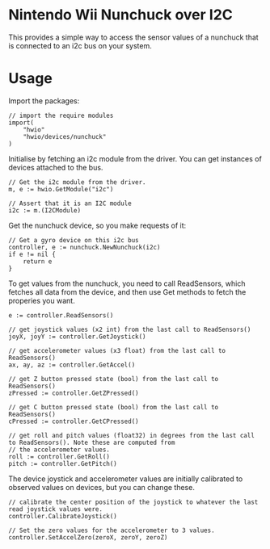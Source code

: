 # Nintendo Wii Nunchuck over I2C

This provides a simple way to access the sensor values of a nunchuck that is connected to an i2c bus on your system.

# Usage

Import the packages:

	// import the require modules
	import(
		"hwio"
		"hwio/devices/nunchuck"
	)

Initialise by fetching an i2c module from the driver. You can get instances of devices attached to
the bus.

	// Get the i2c module from the driver.
	m, e := hwio.GetModule("i2c")

	// Assert that it is an I2C module
	i2c := m.(I2CModule)

Get the nunchuck device, so you make requests of it:

	// Get a gyro device on this i2c bus
	controller, e := nunchuck.NewNunchuck(i2c)
	if e != nil {
		return e
	}

To get values from the nunchuck, you need to call ReadSensors, which fetches all data from the device, and then use Get
methods to fetch the properies you want.

	e := controller.ReadSensors()

	// get joystick values (x2 int) from the last call to ReadSensors()
	joyX, joyY := controller.GetJoystick()

	// get accelerometer values (x3 float) from the last call to ReadSensors()
	ax, ay, az := controller.GetAccel()

	// get Z button pressed state (bool) from the last call to ReadSensors()
	zPressed := controller.GetZPressed()

	// get C button pressed state (bool) from the last call to ReadSensors()
	cPressed := controller.GetCPressed()

	// get roll and pitch values (float32) in degrees from the last call to ReadSensors(). Note these are computed from
	// the accelerometer values.
	roll := controller.GetRoll()
	pitch := controller.GetPitch()

The device joystick and accelerometer values are initially calibrated to observed values on devices, but you can change these.

	// calibrate the center position of the joystick to whatever the last read joystick values were.
	controller.CalibrateJoystick()

	// Set the zero values for the accelerometer to 3 values.
	controller.SetAccelZero(zeroX, zeroY, zeroZ)